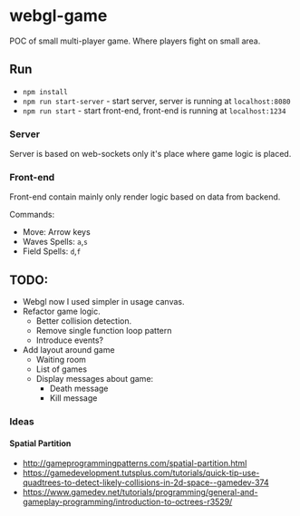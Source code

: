 # webgl-game

POC of small multi-player game. Where players fight on small area.

## Run

- `npm install`
- `npm run start-server` - start server, server is running at `localhost:8080`
- `npm run start` - start front-end, front-end is running at `localhost:1234`

### Server

Server is based on web-sockets only it's place where game logic is placed.

### Front-end

Front-end contain mainly only render logic based on data from backend.

Commands:
- Move: Arrow keys
- Waves Spells: `a`,`s`
- Field Spells: `d`,`f`

## TODO:
- Webgl now I used simpler in usage canvas.
- Refactor game logic.
  - Better collision detection.
  - Remove single function loop pattern
  - Introduce events?
- Add layout around game
  - Waiting room
  - List of games
  - Display messages about game:
    - Death message
    - Kill message


### Ideas

#### Spatial Partition

- http://gameprogrammingpatterns.com/spatial-partition.html
- https://gamedevelopment.tutsplus.com/tutorials/quick-tip-use-quadtrees-to-detect-likely-collisions-in-2d-space--gamedev-374
- https://www.gamedev.net/tutorials/programming/general-and-gameplay-programming/introduction-to-octrees-r3529/